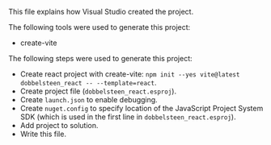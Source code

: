 This file explains how Visual Studio created the project.

The following tools were used to generate this project:
- create-vite

The following steps were used to generate this project:
- Create react project with create-vite: `npm init --yes vite@latest dobbelsteen_react -- --template=react`.
- Create project file (`dobbelsteen_react.esproj`).
- Create `launch.json` to enable debugging.
- Create `nuget.config` to specify location of the JavaScript Project System SDK (which is used in the first line in `dobbelsteen_react.esproj`).
- Add project to solution.
- Write this file.
